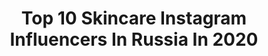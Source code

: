 ---
title: Top 10 Skincare Instagram Influencers In Russia In 2020
description: >-
  Find top skincare Instagram influencers in Russia in 2020. Most popular hashtags: #makeup #skincare #beauty #fashion.
platform: Instagram
profiles:
  - username: "petit_chablis"
    fullname: >-
      Anara Kukiyeva
    location: "Russia"
    followers: 15001
    engagement: 499
    commentsToLikes: 0.018358
    id: ck8szi4jroj7u0j783hhg2lgw
    verified: false
    hashtags: ""
  - username: "dasha__kozlovskaya"
    fullname: >-
      ДАША КОЗЛОВСКАЯ
    location: "Russia"
    followers: 3059925
    engagement: 1029
    commentsToLikes: 0.048938
    id: ck5c14at3ufnx0i11cbl7qd6w
    verified: false
    hashtags: "#girlboss, #philipssonicare, #royalsamplesru, #ad"
  - username: "sarahswagss"
    fullname: >-
      S A R A H  S A W A G E D
    location: "Russia"
    followers: 8087
    engagement: 1403
    commentsToLikes: 0.057517
    id: ck55mpa4p4gfi0i113x2rnmmn
    verified: false
    hashtags: "#fashion, #mixedmodels, #wlyg, #mc2scouting"
  - username: "nastyajoymakeup"
    fullname: >-
      Анастасия визажист СПб
    location: "Russia"
    followers: 2496
    engagement: 2008
    commentsToLikes: 0.123367
    id: ck5q084js4pjf0i11vw1zzgy4
    verified: false
    hashtags: "#makeup, #skinlite, #fashionskin, #macrobeauty"
  - username: "dukhonina"
    fullname: >-
      Даша Духонина 🔫
    location: "Russia"
    followers: 214886
    engagement: 1099
    commentsToLikes: 0.012665
    id: ck139i1bhlep00i19mtmjd9gy
    verified: false
    hashtags: "#foreo, #softgirlmakeup, #foreoufo2, #led"
  - username: "alina_voynova"
    fullname: >-
      Alina Voynova
    location: "Russia"
    followers: 205550
    engagement: 504
    commentsToLikes: 0.077371
    id: ck5zn2ydmnone0i14tz0qg2dl
    verified: false
    hashtags: "#newyear2020, #presents, #erborian, #beautygiveaway"
  - username: "nika_nikapelka"
    fullname: >-
      N I K A👑
    location: "Russia"
    followers: 228641
    engagement: 829
    commentsToLikes: 0.007492
    id: ck5q2rw9dhi8t0i11k1mkq73h
    verified: false
    hashtags: "#cleanyourskin, #liketime, #covid, #cleanyourskin"
  - username: "katyamakhlay"
    fullname: >-
      Катя Махлай
    location: "Russia"
    followers: 34375
    engagement: 296
    commentsToLikes: 0.045872
    id: ck14ii8x6fj9b0i19fbil0cwd
    verified: false
    hashtags: "#highendbeauty, #makeup, #wakeupandmakeup, #makeupclips"
  - username: "beautycosblog"
    fullname: >-
      BEAUTY & LIFESTYLE
    location: "Russia"
    followers: 82038
    engagement: 126
    commentsToLikes: 0.162914
    id: ck6u6bi5cemt20j71ouj8w64p
    verified: false
    hashtags: "#doctorbrant, #lumenerussia, #beautyblogger, #marina"
  - username: "diana_skitova"
    fullname: >-
      Diana Skitova
    location: "Russia"
    followers: 485845
    engagement: 88
    commentsToLikes: 0.032480
    id: ck5zspjxsyy750i14ap76ka5l
    verified: false
    hashtags: "#organickitchen, #diorparfums, #diorskincare, #bvlgariparfums"
---